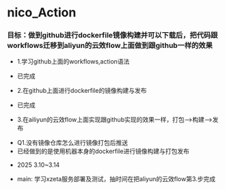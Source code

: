 # nico_Action
### 目标：做到github进行dockerfile镜像构建并可以下载后，把代码跟workflows迁移到aliyun的云效flow上面做到跟github一样的效果


* 1.学习github上面的workflows,action语法
- 已完成

* 2.在github上面进行dockerfile的镜像构建与发布
- 已完成

* 3.在ailiyun的云效flow上面实现跟github实现的效果一样，打包-->构建-->发布
- Q1.没有镜像仓库怎么进行镜像打包后推送
- 已经做到的是使用机器本身的dockerfile进行镜像构建与打包发布

* 2025 3.10~3.14
- main: 学习xzeta服务部署及测试，抽时间在把aliyun的云效flow第3.步完成
